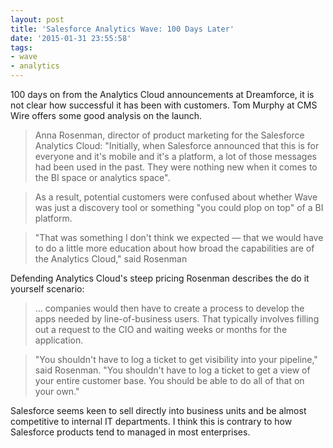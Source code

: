 ```yaml
---
layout: post
title: 'Salesforce Analytics Wave: 100 Days Later'
date: '2015-01-31 23:55:58'
tags:
- wave
- analytics
---
```


<!-- link[http://www.cmswire.com/cms/analytics/the-salesforce-wave-rolls-past-its-first-100-days-027921.php] -->

100 days on from the Analytics Cloud announcements at Dreamforce, it is not clear how successful it has been with customers. Tom Murphy at CMS Wire offers some good analysis on the launch.

> Anna Rosenman, director of product marketing for the Salesforce Analytics Cloud: "Initially, when Salesforce announced that this is for everyone and it's mobile and it's a platform, a lot of those messages had been used in the past. They were nothing new when it comes to the BI space or analytics space". 

> As a result, potential customers were confused about whether Wave was just a discovery tool or something "you could plop on top" of a BI platform.

>"That was something I don't think we expected — that we would have to do a little more education about how broad the capabilities are of the Analytics Cloud," said Rosenman

Defending Analytics Cloud's steep pricing Rosenman describes the do it yourself scenario:

> ... companies would then have to create a process to develop the apps needed by line-of-business users. That typically involves filling out a request to the CIO and waiting weeks or months for the application.

>"You shouldn't have to log a ticket to get visibility into your pipeline," said Rosenman. "You shouldn't have to log a ticket to get a view of your entire customer base. You should be able to do all of that on your own."

Salesforce seems keen to sell directly into business units and be almost competitive to internal IT departments. I think this is contrary to how Salesforce products tend to managed in most enterprises.